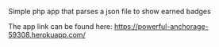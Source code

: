 Simple php app that parses a json file to show earned badges

The app link can be found here: https://powerful-anchorage-59308.herokuapp.com/